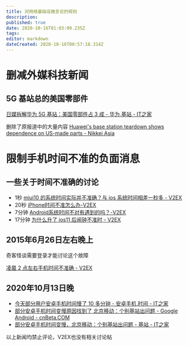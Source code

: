 ```yaml
---
title: 对网络基础设施言论的规则
description: 
published: true
date: 2020-10-16T01:03:09.235Z
tags: 
editor: markdown
dateCreated: 2020-10-16T00:57:18.314Z
---
```


# 删减外媒科技新闻

## 5G 基站总的美国零部件

[日媒拆解华为 5G 基站：美国零部件占 3 成 - 华为,基站 - IT之家](https://archive.is/x3QlL "https://www.ithome.com/0/513/290.htm")

删除了原报道中的大量内容 [Huawei's base station teardown shows dependence on US-made parts - Nikkei Asia](https://archive.is/OheXb "https://asia.nikkei.com/Spotlight/Huawei-crackdown/Huawei-s-base-station-teardown-shows-dependence-on-US-made-parts")

# 限制手机时间不准的负面消息

## 一些关于时间不准确的讨论

+ 1秒 [miui10 的系统时间实际并不准确？与 ios 系统时间相差一秒多 - V2EX](https://archive.is/NlZKA)
+ 20秒 [iPhone时间不准怎么办-V2EX](https://archive.is/DPyQI)
+ 7分钟 [Android系统时间不对有遇到的吗？-V2EX](https://archive.is/I2RUb "https://v2ex.com/t/639339")
+ 17分钟 [为什么升了 ios11 后闹钟不准时 - V2EX](https://archive.is/O8AHC)

##  2015年6月26日左右晚上

奇客怪谈需要登录才能讨论这个故障

[凌晨 2 点左右手机时间不准确 - V2EX](https://archive.is/7d5TX "https://www.v2ex.com/t/201279")

## 2020年10月13日晚

+ [今天部分用户安卓手机时间慢了 10 多分钟 - 安卓手机,时间 - IT之家](https://archive.is/LkcFo "https://www.ithome.com/0/513/232.htm")
+ [部分安卓手机时间变慢原因找到了 北京移动：个别基站出问题 - Google Android - cnBeta.COM](https://archive.is/0FoLr "https://www.cnbeta.com/articles/tech/1039865.htm")
+ [部分安卓手机时间变慢，北京移动：个别基站出问题 - 基站 - IT之家](https://archive.is/6FGst "https://www.ithome.com/0/513/333.htm")

以上新闻均禁止评论，V2EX也没有相关讨论帖

